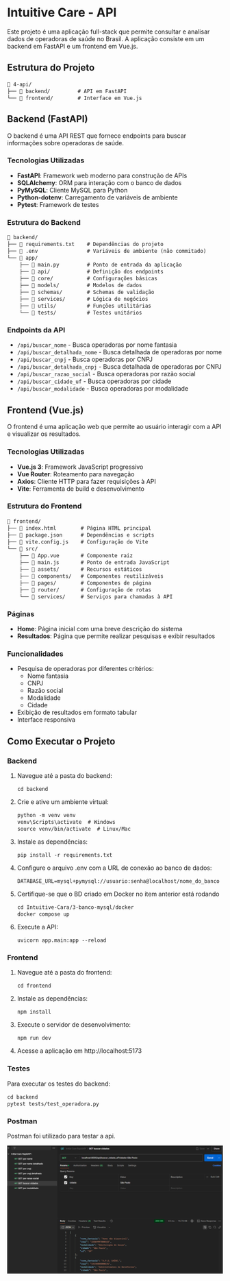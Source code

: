 # Intuitive Care - API

Este projeto é uma aplicação full-stack que permite consultar e analisar dados de operadoras de saúde no Brasil. A aplicação consiste em um backend em FastAPI e um frontend em Vue.js.

## Estrutura do Projeto

```
📁 4-api/
├── 📁 backend/         # API em FastAPI
└── 📁 frontend/        # Interface em Vue.js
```

## Backend (FastAPI)

O backend é uma API REST que fornece endpoints para buscar informações sobre operadoras de saúde.

### Tecnologias Utilizadas

- **FastAPI**: Framework web moderno para construção de APIs
- **SQLAlchemy**: ORM para interação com o banco de dados
- **PyMySQL**: Cliente MySQL para Python
- **Python-dotenv**: Carregamento de variáveis de ambiente
- **Pytest**: Framework de testes

### Estrutura do Backend

```
📁 backend/
├── 📄 requirements.txt    # Dependências do projeto
├── 📄 .env                # Variáveis de ambiente (não commitado)
└── 📁 app/
    ├── 📄 main.py         # Ponto de entrada da aplicação
    ├── 📁 api/            # Definição dos endpoints
    ├── 📁 core/           # Configurações básicas
    ├── 📁 models/         # Modelos de dados
    ├── 📁 schemas/        # Schemas de validação
    ├── 📁 services/       # Lógica de negócios
    ├── 📁 utils/          # Funções utilitárias
    └── 📁 tests/          # Testes unitários
```

### Endpoints da API

- `/api/buscar_nome` - Busca operadoras por nome fantasia
- `/api/buscar_detalhada_nome` - Busca detalhada de operadoras por nome
- `/api/buscar_cnpj` - Busca operadoras por CNPJ
- `/api/buscar_detalhada_cnpj` - Busca detalhada de operadoras por CNPJ
- `/api/buscar_razao_social` - Busca operadoras por razão social
- `/api/buscar_cidade_uf` - Busca operadoras por cidade
- `/api/buscar_modalidade` - Busca operadoras por modalidade

## Frontend (Vue.js)

O frontend é uma aplicação web que permite ao usuário interagir com a API e visualizar os resultados.

### Tecnologias Utilizadas

- **Vue.js 3**: Framework JavaScript progressivo
- **Vue Router**: Roteamento para navegação
- **Axios**: Cliente HTTP para fazer requisições à API
- **Vite**: Ferramenta de build e desenvolvimento

### Estrutura do Frontend

```
📁 frontend/
├── 📄 index.html        # Página HTML principal
├── 📄 package.json      # Dependências e scripts
├── 📄 vite.config.js    # Configuração do Vite
└── 📁 src/
    ├── 📄 App.vue       # Componente raiz
    ├── 📄 main.js       # Ponto de entrada JavaScript
    ├── 📁 assets/       # Recursos estáticos
    ├── 📁 components/   # Componentes reutilizáveis
    ├── 📁 pages/        # Componentes de página
    ├── 📁 router/       # Configuração de rotas
    └── 📁 services/     # Serviços para chamadas à API
```

### Páginas

- **Home**: Página inicial com uma breve descrição do sistema
- **Resultados**: Página que permite realizar pesquisas e exibir resultados

### Funcionalidades

- Pesquisa de operadoras por diferentes critérios:
  - Nome fantasia
  - CNPJ
  - Razão social
  - Modalidade
  - Cidade
- Exibição de resultados em formato tabular
- Interface responsiva

## Como Executar o Projeto

### Backend

1. Navegue até a pasta do backend:
   ```
   cd backend
   ```
2. Crie e ative um ambiente virtual:
   ```
   python -m venv venv
   venv\Scripts\activate  # Windows
   source venv/bin/activate  # Linux/Mac
   ```
3. Instale as dependências:
   ```
   pip install -r requirements.txt
   ```
4. Configure o arquivo .env com a URL de conexão ao banco de dados:
   ```
   DATABASE_URL=mysql+pymysql://usuario:senha@localhost/nome_do_banco
   ```
5. Certifique-se que o BD criado em Docker no item anterior está rodando
   ```
   cd Intuitive-Cara/3-banco-mysql/docker
   docker compose up
   ```
6. Execute a API:
   ```
   uvicorn app.main:app --reload
   ```

### Frontend

1. Navegue até a pasta do frontend:
   ```
   cd frontend
   ```
2. Instale as dependências:
   ```
   npm install
   ```
3. Execute o servidor de desenvolvimento:
   ```
   npm run dev
   ```
4. Acesse a aplicação em http://localhost:5173

### Testes

Para executar os testes do backend:

```
cd backend
pytest tests/test_operadora.py
```

### Postman

Postman foi utilizado para testar a api.

![Screenshot](postman.png)
